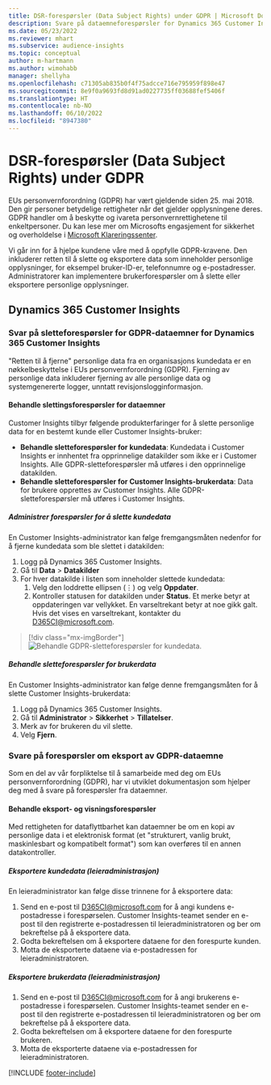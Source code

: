 ```yaml
---
title: DSR-forespørsler (Data Subject Rights) under GDPR | Microsoft Docs
description: Svare på dataemneforespørsler for Dynamics 365 Customer Insights.
ms.date: 05/23/2022
ms.reviewer: mhart
ms.subservice: audience-insights
ms.topic: conceptual
author: m-hartmann
ms.author: wimohabb
manager: shellyha
ms.openlocfilehash: c71305ab835b0f4f75adcce716e795959f898e47
ms.sourcegitcommit: 8e9f0a9693fd8d91ad0227735ff03688fef5406f
ms.translationtype: HT
ms.contentlocale: nb-NO
ms.lasthandoff: 06/10/2022
ms.locfileid: "8947380"
---
```

# <a name="data-subject-rights-dsr-requests-under-gdpr"></a>DSR-forespørsler (Data Subject Rights) under GDPR

EUs personvernforordning (GDPR) har vært gjeldende siden 25. mai 2018. Den gir personer betydelige rettigheter når det gjelder opplysningene deres. GDPR handler om å beskytte og ivareta personvernrettighetene til enkeltpersoner. Du kan lese mer om Microsofts engasjement for sikkerhet og overholdelse i [Microsoft Klareringssenter](https://www.microsoft.com/trust-center).

Vi går inn for å hjelpe kundene våre med å oppfylle GDPR-kravene. Den inkluderer retten til å slette og eksportere data som inneholder personlige opplysninger, for eksempel bruker-ID-er, telefonnumre og e-postadresser. Administratorer kan implementere brukerforespørsler om å slette eller eksportere personlige opplysninger.

## <a name="dynamics-365-customer-insights"></a>Dynamics 365 Customer Insights

### <a name="responding-to-gdpr-data-subject-delete-requests-for-dynamics-365-customer-insights"></a>Svar på sletteforespørsler for GDPR-dataemner for Dynamics 365 Customer Insights

"Retten til å fjerne" personlige data fra en organisasjons kundedata er en nøkkelbeskyttelse i EUs personvernforordning (GDPR). Fjerning av personlige data inkluderer fjerning av alle personlige data og systemgenererte logger, unntatt revisjonslogginformasjon.

#### <a name="manage-data-subject-delete-requests"></a>Behandle slettingsforespørsler for dataemner

Customer Insights tilbyr følgende produkterfaringer for å slette personlige data for en bestemt kunde eller Customer Insights-bruker:

- **Behandle sletteforespørsler for kundedata**: Kundedata i Customer Insights er innhentet fra opprinnelige datakilder som ikke er i Customer Insights. Alle GDPR-sletteforespørsler må utføres i den opprinnelige datakilden.
- **Behandle sletteforespørsler for Customer Insights-brukerdata**: Data for brukere opprettes av Customer Insights. Alle GDPR-sletteforespørsler må utføres i Customer Insights.

##### <a name="manage-requests-to-delete-customer-data"></a>Administrer forespørsler for å slette kundedata

En Customer Insights-administrator kan følge fremgangsmåten nedenfor for å fjerne kundedata som ble slettet i datakilden:

1. Logg på Dynamics 365 Customer Insights.
2. Gå til **Data** > **Datakilder**
3. For hver datakilde i listen som inneholder slettede kundedata:
   1. Velg den loddrette ellipsen (&vellip;) og velg **Oppdater**.
   2. Kontroller statusen for datakilden under **Status**. Et merke betyr at oppdateringen var vellykket. En varseltrekant betyr at noe gikk galt. Hvis det vises en varseltrekant, kontakter du D365CI@microsoft.com.

> [!div class="mx-imgBorder"]
> ![Behandle GDPR-sletteforespørsler for kundedata.](media/gdpr-data-sources.png "Behandle GDPR-sletteforespørsler for kundedata")

##### <a name="manage-delete-requests-for-user-data"></a>Behandle sletteforespørsler for brukerdata

En Customer Insights-administrator kan følge denne fremgangsmåten for å slette Customer Insights-brukerdata:

1. Logg på Dynamics 365 Customer Insights.
2. Gå til **Administrator** > **Sikkerhet** > **Tillatelser**.
3. Merk av for brukeren du vil slette.
4. Velg **Fjern**.

### <a name="responding-to-gdpr-data-subject-export-requests"></a>Svare på forespørsler om eksport av GDPR-dataemne

Som en del av vår forpliktelse til å samarbeide med deg om EUs personvernforordning (GDPR), har vi utviklet dokumentasjon som hjelper deg med å svare på forespørsler fra dataemner.

#### <a name="manage-export-and-view-requests"></a>Behandle eksport- og visningsforespørsler

Med rettigheten for dataflyttbarhet kan dataemner be om en kopi av personlige data i et elektronisk format (et "strukturert, vanlig brukt, maskinlesbart og kompatibelt format") som kan overføres til en annen datakontroller.

##### <a name="export-customer-data-tenant-admin"></a>Eksportere kundedata (leieradministrasjon)

En leieradministrator kan følge disse trinnene for å eksportere data:

1. Send en e-post til D365CI@microsoft.com for å angi kundens e-postadresse i forespørselen. Customer Insights-teamet sender en e-post til den registrerte e-postadressen til leieradministratoren og ber om bekreftelse på å eksportere data.
2. Godta bekreftelsen om å eksportere dataene for den forespurte kunden.
3. Motta de eksporterte dataene via e-postadressen for leieradministratoren.

##### <a name="export-user-data-tenant-admin"></a>Eksportere brukerdata (leieradministrasjon)

1. Send en e-post til D365CI@microsoft.com for å angi brukerens e-postadresse i forespørselen. Customer Insights-teamet sender en e-post til den registrerte e-postadressen til leieradministratoren og ber om bekreftelse på å eksportere data.
2. Godta bekreftelsen om å eksportere dataene for den forespurte brukeren.
3. Motta de eksporterte dataene via e-postadressen for leieradministratoren.

[!INCLUDE [footer-include](includes/footer-banner.md)]